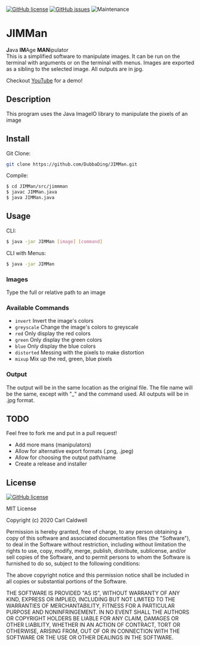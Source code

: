 [![GitHub license](https://img.shields.io/github/license/DubbaDing/JIMMan?color=m&style=for-the-badge)](https://github.com/DubbaDing/JIMMan/blob/master/LICENSE)    [![GitHub issues](https://img.shields.io/github/issues/DubbaDing/JIMMan?style=for-the-badge)](https://github.com/DubbaDing/JIMMan/issues)    ![Maintenance](https://img.shields.io/maintenance/yes/2020?style=for-the-badge)

# JIMMan
**J**ava **IM**Age **MAN**ipulator <br>
This is a simplified software to manipulate images. It can be run on the terminal with arguments or on the terminal with menus. Images are exported as a sibling to the selected image. All outputs are in jpg.

Checkout [YouTube](https://www.youtube.com/watch?v=PTxw9QElORk) for a demo!

## Description
This program uses the Java ImageIO library to manipulate the pixels of an image

## Install
Git Clone: 
```bash
git clone https://github.com/DubbaDing/JIMMan.git
```
Compile:
```bash
$ cd JIMMan/src/jimmman
$ javac JIMMan.java
$ java JIMMan.java
```

## Usage
CLI:
```bash
$ java -jar JIMMan [image] [command]
```
CLI with Menus:
```bash
$ java -jar JIMMan
```

### Images
Type the full or relative path to an image

### Available Commands
- ` invert `      Invert the image's colors
- ` greyscale `   Change the image's colors to greyscale
- ` red `         Only display the red colors
- ` green `       Only display the green colors
- ` blue `        Only display the blue colors
- ` distorted `   Messing with the pixels to make distortion
- ` mixup `       Mix up the red, green, blue pixels

### Output
The output will be in the same location as the original file. The file name will be the same, except with "_" and the command used. All outputs will be in .jpg format.

## TODO
Feel free to fork me and put in a pull request!

- Add more mans (manipulators)
- Allow for alternative export formats (.png, .jpeg)
- Allow for choosing the output path/name
- Create a release and installer

## License
[![GitHub license](https://img.shields.io/github/license/DubbaDing/JIMMan?color=m&style=for-the-badge)](https://github.com/DubbaDing/JIMMan/blob/master/LICENSE)

MIT License

Copyright (c) 2020 Carl Caldwell

Permission is hereby granted, free of charge, to any person obtaining a copy
of this software and associated documentation files (the "Software"), to deal
in the Software without restriction, including without limitation the rights
to use, copy, modify, merge, publish, distribute, sublicense, and/or sell
copies of the Software, and to permit persons to whom the Software is
furnished to do so, subject to the following conditions:

The above copyright notice and this permission notice shall be included in all
copies or substantial portions of the Software.

THE SOFTWARE IS PROVIDED "AS IS", WITHOUT WARRANTY OF ANY KIND, EXPRESS OR
IMPLIED, INCLUDING BUT NOT LIMITED TO THE WARRANTIES OF MERCHANTABILITY,
FITNESS FOR A PARTICULAR PURPOSE AND NONINFRINGEMENT. IN NO EVENT SHALL THE
AUTHORS OR COPYRIGHT HOLDERS BE LIABLE FOR ANY CLAIM, DAMAGES OR OTHER
LIABILITY, WHETHER IN AN ACTION OF CONTRACT, TORT OR OTHERWISE, ARISING FROM,
OUT OF OR IN CONNECTION WITH THE SOFTWARE OR THE USE OR OTHER DEALINGS IN THE
SOFTWARE.
